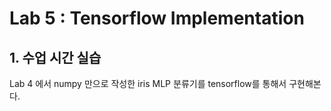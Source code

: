 # Lab 5 : Tensorflow Implementation
## 1. 수업 시간 실습
Lab 4 에서 numpy 만으로 작성한 iris MLP 분류기를 tensorflow를 통해서 구현해본다.
